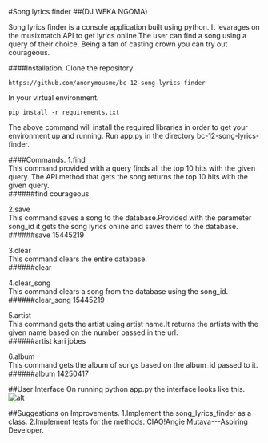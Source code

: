 #Song lyrics finder
##(DJ WEKA NGOMA)

Song lyrics finder is a console application built using python. It levarages on the musixmatch API to get lyrics online.The user can find a song using a query of their choice. Being a fan of casting crown you can try out courageous.

####Installation.
Clone the repository.
```
https://github.com/anonymousme/bc-12-song-lyrics-finder 
```
In your virtual environment.
```
pip install -r requirements.txt
```
The above command will install the required libraries in order to get your environment up and running. Run app.py in the directory bc-12-song-lyrics-finder.

####Commands.
1.find<br/>
This command provided with a query finds all the top 10 hits with the given query. The API method that gets the song returns the top 10 hits with the given query.<br/>
######find courageous

2.save <br/>
This command saves a song to the database.Provided with the parameter song_id it gets the song lyrics online and saves them to the database.<br/>
######save 15445219

3.clear<br/>
This command clears the entire database.<br/>
######clear

4.clear_song<br/>
This command clears a song from the database using the song_id.<br/>
######clear_song 15445219

5.artist<br/>
This command gets the artist using artist name.It returns the artists with the given name based on the number passed in the url.
<br/>
######artist kari jobes

6.album<br/>
This command gets the album of songs based on the album_id passed to it.<br/>
######album 14250417

##User Interface 
On running python app.py the interface looks like this.<br/>
![alt](https://github.com/anonymousme/bc-12-song-lyrics-finder/blob/master/Capture.PNG "home")


##Suggestions on Improvements.
1.Implement the song_lyrics_finder as a class.
2.Implement tests for the methods.
CIAO!Angie Mutava---Aspiring Developer.
